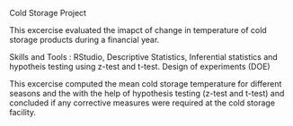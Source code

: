 Cold Storage Project

This excercise evaluated the imapct of change in temperature of cold storage products during a financial year. 

Skills and Tools : RStudio, Descriptive Statistics, Inferential statistics and hypotheis testing using z-test and t-test. Design of experiments (DOE)

This excercise computed the mean cold storage temperature for different seasons and the with the help of hypothesis testing (z-test and t-test) and concluded if any corrective measures were required at the cold storage facility. 
